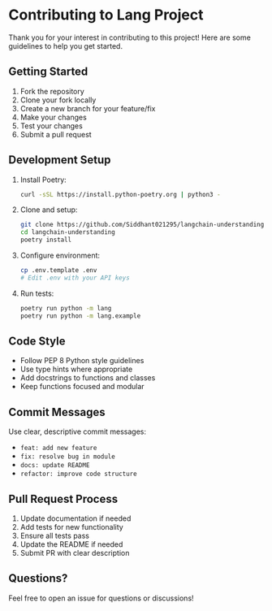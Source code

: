 # Contributing to Lang Project

Thank you for your interest in contributing to this project! Here are some guidelines to help you get started.

## Getting Started

1. Fork the repository
2. Clone your fork locally
3. Create a new branch for your feature/fix
4. Make your changes
5. Test your changes
6. Submit a pull request

## Development Setup

1. Install Poetry:
   ```bash
   curl -sSL https://install.python-poetry.org | python3 -
   ```

2. Clone and setup:
   ```bash
   git clone https://github.com/Siddhant021295/langchain-understanding.git
   cd langchain-understanding
   poetry install
   ```

3. Configure environment:
   ```bash
   cp .env.template .env
   # Edit .env with your API keys
   ```

4. Run tests:
   ```bash
   poetry run python -m lang
   poetry run python -m lang.example
   ```

## Code Style

- Follow PEP 8 Python style guidelines
- Use type hints where appropriate
- Add docstrings to functions and classes
- Keep functions focused and modular

## Commit Messages

Use clear, descriptive commit messages:
- `feat: add new feature`
- `fix: resolve bug in module`
- `docs: update README`
- `refactor: improve code structure`

## Pull Request Process

1. Update documentation if needed
2. Add tests for new functionality
3. Ensure all tests pass
4. Update the README if needed
5. Submit PR with clear description

## Questions?

Feel free to open an issue for questions or discussions!
